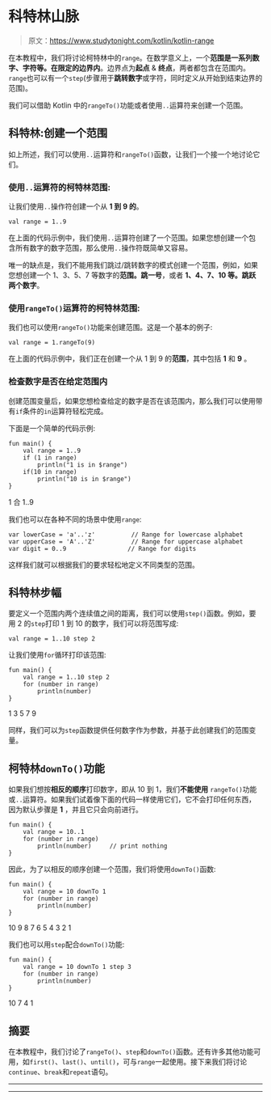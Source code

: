 # 科特林山脉

> 原文：<https://www.studytonight.com/kotlin/kotlin-range>

在本教程中，我们将讨论柯特林中的`range`。在数学意义上，一个**范围是一系列数字、字符等。在限定的边界内**。边界点为**起点** & **终点**，两者都包含在范围内。`range`也可以有一个`step`(步骤用于**跳转数字**或字符，同时定义从开始到结束边界的范围)。

我们可以借助 Kotlin 中的`rangeTo()`功能或者使用`..`运算符来创建一个范围。

## 科特林:创建一个范围

如上所述，我们可以使用`..`运算符和`rangeTo()`函数，让我们一个接一个地讨论它们。

### 使用`..`运算符的柯特林范围:

让我们使用`..`操作符创建一个从 **1 到 9 的**。

```
val range = 1..9
```

在上面的代码示例中，我们使用`..`运算符创建了一个范围。如果您想创建一个包含所有数字的数字范围，那么使用`..`操作符既简单又容易。

唯一的缺点是，我们不能用我们跳过/跳转数字的模式创建一个范围，例如，如果您想创建一个 1、3、5、7 等数字的**范围。跳一号**，或者 **1、4、7、10 等。跳跃两个数字**。

### 使用`rangeTo()`运算符的柯特林范围:

我们也可以使用`rangeTo()`功能来创建范围。这是一个基本的例子:

```
val range = 1.rangeTo(9)
```

在上面的代码示例中，我们正在创建一个从 1 到 9 的**范围**，其中包括 **1** 和 **9** 。

### 检查数字是否在给定范围内

创建范围变量后，如果您想检查给定的数字是否在该范围内，那么我们可以使用带有`if`条件的`in`运算符轻松完成。

下面是一个简单的代码示例:

```
fun main() {
    val range = 1..9
    if (1 in range)
        println("1 is in $range")
    if(10 in range)
        println("10 is in $range")
}
```

1 合 1..9

我们也可以在各种不同的场景中使用`range`:

```
var lowerCase = 'a'..'z'          // Range for lowercase alphabet
var upperCase = 'A'..'Z'          // Range for uppercase alphabet
var digit = 0..9                 // Range for digits
```

这样我们就可以根据我们的要求轻松地定义不同类型的范围。

## 科特林步幅

要定义一个范围内两个连续值之间的距离，我们可以使用`step()`函数。例如，要用 2 的`step`打印 1 到 10 的数字，我们可以将范围写成:

```
val range = 1..10 step 2
```

让我们使用`for`循环打印该范围:

```
fun main() {
    val range = 1..10 step 2
    for (number in range)
        println(number)
}
```

1
3
5
7
9

同样，我们可以为`step`函数提供任何数字作为参数，并基于此创建我们的范围变量。

## 柯特林`downTo()`功能

如果我们想按**相反的顺序**打印数字，即从 10 到 1，我们**不能使用** `rangeTo()`功能或`..`运算符。如果我们试着像下面的代码一样使用它们，它不会打印任何东西，因为默认步骤是 **1** ，并且它只会向前进行。

```
fun main() {
    val range = 10..1
    for (number in range)
        println(number)     // print nothing
}
```

因此，为了以相反的顺序创建一个范围，我们将使用`downTo()`函数:

```
fun main() {
    val range = 10 downTo 1
    for (number in range)
        println(number)
}
```

10
9
8
7
6
5
4
3
2
1

我们也可以用`step`配合`downTo()`功能:

```
fun main() {
    val range = 10 downTo 1 step 3
    for (number in range)
        println(number)
}
```

10
7
4
1

## 摘要

在本教程中，我们讨论了`rangeTo()`、`step`和`downTo()`函数。还有许多其他功能可用，如`first()`、`last()`、`until()`，可与`range`一起使用。接下来我们将讨论`continue`、`break`和`repeat`语句。

* * *

* * *